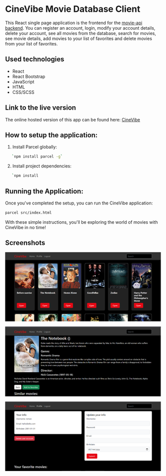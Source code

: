 # CineVibe Movie Database Client

<!-- INSERT SCREENSHOT OF HOMEPAGE -->

This React single page application is the frontend for the [movie-api backend](https://github.com/RemanBalak/movie_api-main).
You can register an account, login, modify your account details, delete your account, see all movies from the database, search for movies, see movie details, add movies to your list of favorites and delete movies from your list of favorites.

## Used technologies

- React
- React Bootstrap
- JavaScript
- HTML
- CSS/SCSS

## Link to the live version

The online hosted version of this app can be found here: [CineVibe](https://cinevibe.netlify.app/signup)

## How to setup the application:

1. Install Parcel globally:

```sh
   `npm install parcel -g`
```

2. Install project dependencies:

```sh
   `npm install
```

## Running the Application:

Once you've completed the setup, you can run the CineVibe application:

```sh
parcel src/index.html
```

With these simple instructions, you'll be exploring the world of movies with CineVibe in no time!

## Screenshots

![sreenshot](src/components/media/cinevibe%20home.png)

![sreenshot](src/components/media/cinevibe%20movieview.png)

![sreenshot](src/components/media/cinevibe%20profileview.png)

